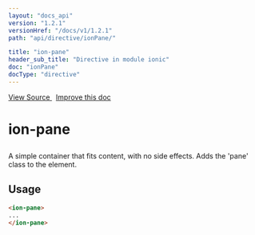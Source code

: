 ```yaml
---
layout: "docs_api"
version: "1.2.1"
versionHref: "/docs/v1/1.2.1"
path: "api/directive/ionPane/"

title: "ion-pane"
header_sub_title: "Directive in module ionic"
doc: "ionPane"
docType: "directive"
---
```


<div class="improve-docs">
<a href='https://github.com/ionic-team/ionic-v1/blob/master/js/angular/directive/pane.js#L2'>
View Source
</a>
&nbsp;
<a href='http://github.com/ionic-team/ionic/edit/1.x/js/angular/directive/pane.js#L2'>
Improve this doc
</a>
</div>




<h1 class="api-title">

ion-pane



</h1>





A simple container that fits content, with no side effects.  Adds the 'pane' class to the element.









<h2 id="usage">Usage</h2>



```html
<ion-pane>
...
</ion-pane>
```









